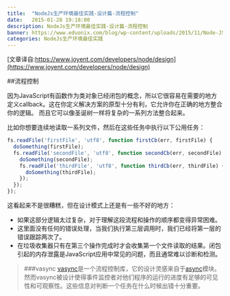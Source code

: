 ```yaml
---
title:  "NodeJs生产环境最佳实践-设计篇-流程控制"
date:   2015-01-28 19:18:00
description: NodeJs生产环境最佳实践-设计篇-流程控制
banner: https://www.eduonix.com/blog/wp-content/uploads/2015/11/Node-JS-Coding-Best-Practices-for-Beginners.png
categories: NodeJs生产环境最佳实践
---
```


[文章译自:https://www.joyent.com/developers/node/design](https://www.joyent.com/developers/node/design)

##流程控制

因为JavaScript有函数作为类对象已经闭包的概念，所以它很容易在需要的地方定义callback。这在你定义解决方案的原型十分有利，它允许你在正确的地方整合你的逻辑。
而且它可以像圣诞树一样将复杂的一系列方法整合起来。

比如你想要连续地读取一系列文件，然后在这些任务中执行以下公用任务：

```javascript
fs.readFile('firstFile', 'utf8', function firstCb(err, firstFile) {
  doSomething(firstFile);
  fs.readFile('secondFile', 'utf8', function secondCb(err, secondFile) {
    doSomething(secondFile);
    fs.readFile('thirdFile', 'utf8', function thirdCb(err, thirdFile) {
      doSomething(thirdFile);
    });
  });
});
```

这看起来不是很糟糕，但在设计模式上还是有一些不好的地方：

* 如果这部分逻辑太过复杂，对于理解这段流程和操作的顺序都变得异常困难。
* 这里面没有任何的错误处理，当我们执行第三层调用时，我们已经将第一层的错误跟踪两次了。
* 在垃圾收集器只有在第三个操作完成时才会收集第一个文件读取的结果。闭包引起的内存泄露是JavaScript应用中常见的问题，而且通常难以诊断和检测。

>###vasync
>[vasync](https://npmjs.org/package/vasync)是一个流程控制库，它的设计灵感来自于[async](https://npmjs.org/package/async)模块。然而vasync被设计使得事件监控者对他们程序的运行的进度有足够的可见性和可观察性。这些信息对判断一个任务在什么时候出错十分重要。